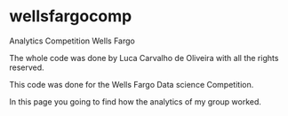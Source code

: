 # wellsfargocomp
Analytics Competition Wells Fargo

The whole code was done by Luca Carvalho de Oliveira with all the rights reserved.

This code was done for the Wells Fargo Data science Competition.

In this page you going to find how the analytics of my group worked.
